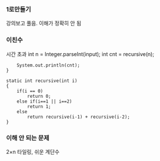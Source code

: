 <h3> 1로만들기 </h3>
강의보고 풀음. 이해가 정확히 안 됨

<h3> 이친수 </h3>
시간 초과 
		int n = Integer.parseInt(input);
		int cnt = recursive(n);
		
		System.out.println(cnt);
	}
	
	static int recursive(int i)
	{
		if(i == 0)
			return 0;
		else if(i==1 || i==2)
			return 1;
		else
			return recursive(i-1) + recursive(i-2);
	}

<h3> 이해 안 되는 문제 </h3>
2×n 타일링, 쉬운 계단수

